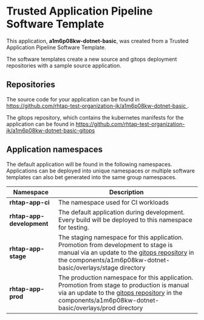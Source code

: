 # Trusted Application Pipeline Software Template

This application, **a1m6p08kw-dotnet-basic**, was created from a Trusted Application Pipeline Software Template.

The software templates create a new source and gitops deployment repositories with a sample source application. 

## Repositories

The source code for your application can be found in [https://github.com/rhtap-test-organization-jk/a1m6p08kw-dotnet-basic ](https://github.com/rhtap-test-organization-jk/a1m6p08kw-dotnet-basic ).
 
The gitops repository, which contains the kubernetes manifests for the application can be found in 
[https://github.com/rhtap-test-organization-jk/a1m6p08kw-dotnet-basic-gitops ](https://github.com/rhtap-test-organization-jk/a1m6p08kw-dotnet-basic-gitops ) 

## Application namespaces 

The default application will be found in the following namespaces. Applications can be deployed into unique namespaces or multiple software templates can also bet generated into the same group namespaces.  

|  Namespace   |  Description   |  
| -------- | -------- |
| **rhtap-app-ci** | The namespace used for CI workloads |
| **rhtap-app-development** | The default application during development. Every build will be deployed to this namespace for testing. |
| **rhtap-app-stage** | The staging namespace for this application. Promotion from development to stage is manual via an update to the [gitops repository](https://github.com/rhtap-test-organization-jk/a1m6p08kw-dotnet-basic-gitops ) in the components/a1m6p08kw-dotnet-basic/overlays/stage directory |
| **rhtap-app-prod** | The production namespace for this application. Promotion from stage to production is manual via an update to the [gitops repository](https://github.com/rhtap-test-organization-jk/a1m6p08kw-dotnet-basic-gitops ) in the components/a1m6p08kw-dotnet-basic/overlays/prod directory |